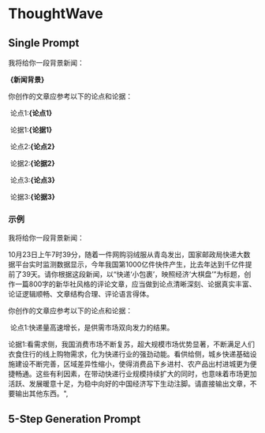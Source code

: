 # ThoughtWave

## Single Prompt

我将给你一段背景新闻：

​	**{新闻背景}**

你创作的文章应参考以下的论点和论据：

​	论点1:**{论点1}**

​	论据1:**{论据1}**

​	论点2:**{论点2}**

​	论据2:**{论据2}**

​	论点3:**{论点3}**

​	论据3:**{论据3}**

### 示例

我将给你一段背景新闻：

​	10月23日上午7时39分，随着一件网购羽绒服从青岛发出，国家邮政局快递大数据平台实时监测数据显示，今年我国第1000亿件快件产生，比去年达到千亿件提前了39天。请你根据这段新闻，以“快递‘小包裹’，映照经济‘大棋盘’”为标题，创作一篇800字的新华社风格的评论文章，应当做到论点清晰深刻、论据真实丰富、论证逻辑顺畅、文章结构合理、评论语言得体。

你创作的文章应参考以下的论点和论据：

​	论点1:快递量高速增长，是供需市场双向发力的结果。

​	论据1:看需求侧，我国消费市场不断复苏，超大规模市场优势显著，不断满足人们衣食住行的线上购物需求，化为快递行业的强劲动能。看供给侧，城乡快递基础设施建设不断完善，区域差异性缩小，使得消费品下乡进村、农产品出村进城更为便捷畅通。这些有利因素，在带动快递行业规模持续扩大的同时，也意味着市场更加活跃、发展暖意十足，为稳中向好的中国经济写下生动注脚。请直接输出文章，不要输出其他东西。",



## 5-Step Generation Prompt

